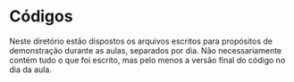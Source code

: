# Códigos

Neste diretório estão dispostos os arquivos escritos para propósitos de demonstração durante as aulas, separados por dia. Não necessariamente contém tudo o que foi escrito, mas pelo menos a versão final do código no dia da aula.
